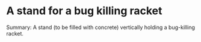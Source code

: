 # A stand for a bug killing racket

Summary: A stand (to be filled with concrete) vertically holding a bug-killing racket.
